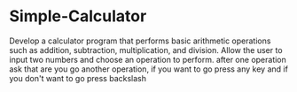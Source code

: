 # Simple-Calculator
Develop a calculator program that performs basic arithmetic operations such as addition, subtraction, multiplication, and division. Allow the user to input two numbers and choose an operation to perform.  after one operation ask that are you  go another operation, if you want to go press any key and if you don't want to go press backslash
